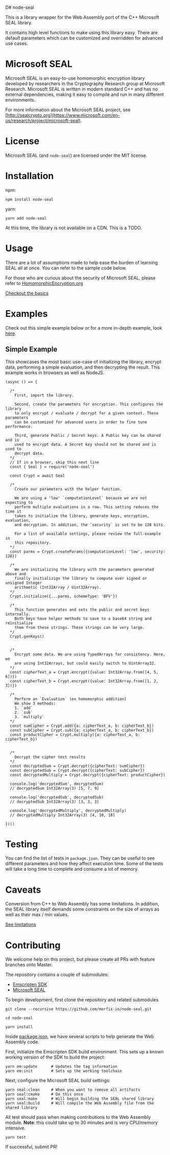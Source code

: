 D# node-seal

This is a library wrapper for the Web Assembly port of the C++ Microsoft SEAL library.

It contains high level functions to make using this library easy. There are default parameters
which can be customized and overridden for advanced use cases.

# Microsoft SEAL

Microsoft SEAL is an easy-to-use homomorphic encryption library developed by researchers in 
the Cryptography Research group at Microsoft Research. Microsoft SEAL is written in modern 
standard C++ and has no external dependencies, making it easy to compile and run in many 
different environments.

For more information about the Microsoft SEAL project, see [http://sealcrypto.org](https://www.microsoft.com/en-us/research/project/microsoft-seal).

# License

Microsoft SEAL (and `node-seal`) are licensed under the MIT license.

# Installation

npm:
```
npm install node-seal
```

yarn:
```
yarn add node-seal
```

At this time, the library is not available on a CDN. This is a TODO.

# Usage

There are a lot of assumptions made to help ease the burden of learning 
SEAL all at once. You can refer to the sample code below.

For those who are curious about the security of Microsoft SEAL, please
refer to [HomomorphicEncryption.org](http://homomorphicencryption.org/)

[Checkout the basics](docs/USAGE.md)

# Examples

Check out this simple example below or for a more in-depth example, look [here](docs/FULL-EXAMPLE.md).

## Simple Example

This showcases the most basic use-case of initializing the library, encrypt data, performing a simple 
evaluation, and then decrypting the result. This example works in browsers as well as NodeJS. 

```
(async () => {

  /*
    First, import the library.
    
    Second, create the parameters for encryption. This configures the library
    to only encrypt / evaluate / decrypt for a given context. These parameters
    can be customized for advanced users in order to fine tune performance.
    
    Third, generate Public / Secret keys. A Public key can be shared and is 
    used to encrypt data. A Secret key should not be shared and is used to 
    decrypt data.
  */
  // If in a browser, skip this next line
  const { Seal } = require('node-seal')
  
  const Crypt = await Seal
  
  /*
    Create our parameters with the helper function.
    
    We are using a 'low' `computationLevel` because we are not expecting to
    perform multiple evaluations in a row. This setting reduces the time it
    takes to initialize the library, generate keys, encryption, evaluation, 
    and decryption. In addition, the `security` is set to be 128 bits.
    
    For a list of available settings, please review the full-example in 
    this repository.  
  */
  const parms = Crypt.createParams({computationLevel: 'low', security: 128})
  
  /*
    We are initializing the library with the parameters generated above and 
    finally initializign the library to compute over signed or unsigned Integer
    arithmetic (Int32Array / Uint32Array). 
  */
  Crypt.initialize({...parms, schemeType: 'BFV'})
  
  /*
    This function generates and sets the public and secret keys internally.
    Both keys have helper methods to save to a base64 string and reinitialize
    them from these strings. These strings can be very large.
  */
  Crypt.genKeys()
   

  /* 
    Encrypt some data. We are using TypedArrays for consistency. Here, we
    are using Int32Arrays, but could easily switch to UintArray32.
  */
  const cipherText_a = Crypt.encrypt({value: Int32Array.from([4, 5, 6])})
  const cipherText_b = Crypt.encrypt({value: Int32Array.from([1, 2, 3])})
  
  /* 
    Perform an `Evaluation` (ex homomorphic addition)
    We show 3 methods:
    1. `add`
    2. `sub`
    3. `multiply`
  */
  const sumCipher = Crypt.add({a: cipherText_a, b: cipherText_b})
  const subCipher = Crypt.sub({a: cipherText_a, b: cipherText_b})
  const productCipher = Crypt.multiply({a: cipherText_a, b: cipherText_b})
  

  /*
    Decrypt the cipher text results
  */
  const decryptedSum = Crypt.decrypt({cipherText: sumCipher})
  const decryptedSub = Crypt.decrypt({cipherText: subCipher})
  const decryptedMultiply = Crypt.decrypt({cipherText: productCipher})
  
  console.log('decryptedSum', decryptedSum)
  // decryptedSum Int32Array(3) [5, 7, 9]
  
  console.log('decryptedSub', decryptedSub)
  // decryptedSub Int32Array(3) [3, 3, 3]

  console.log('decryptedMultiply', decryptedMultiply)
  // decryptedMultiply Int32Array(3) [4, 10, 18]
  
})()

```

# Testing

You can find the list of tests in `package.json`. They can be useful to see different
parameters and how they affect execution time. Some of the tests will
take a long time to complete and consume a lot of memory.

# Caveats

Conversion from C++ to Web Assembly has some limitations. In addition, the 
SEAL library itself demands some constraints on the size of arrays as well as
their max / min values.

[See limitations](docs/CAVEATS.md)


# Contributing

We welcome help on this project, but please create all PRs with feature branches onto Master.

The repository contains a couple of submodules:
- [Emscripten SDK](https://github.com/emscripten-core/emsdk)
- [Microsoft SEAL](https://github.com/microsoft/SEAL)

To begin development, first clone the repository and related submodules
```
git clone --recursive https://github.com/morfix-io/node-seal.git

cd node-seal

yarn install
```

Inside [package.json](package.json), we have several scripts to help generate the Web 
Assembly code.

First, initialize the Emscripten SDK build environment. This sets up a known working version
of the SDK to build the project:

```
yarn em:update      # Updates the tag information
yarn em:init        # Sets up the working toolchain
```

Next, configure the Microsoft SEAL build settings:

```
yarn seal:clean     # When you want to remove all artifacts
yarn seal:cmake     # Do this once
yarn seal:make      # Will begin building the SEAL shared library
yarn seal:build     # Will compile the Web Assembly file from the shared library
```

All test should pass when making contributions to the Web Assembly module. 
**Note**: this could take up to 30 minutes and is very CPU/memory intensive.

```
yarn test
```

If successful, submit PR!
